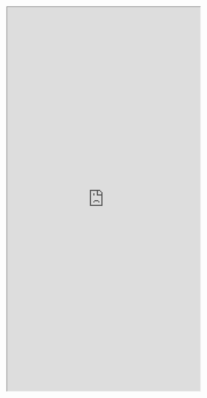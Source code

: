<iframe src="https://nbviewer.jupyter.org/github/windmissing/programming_basics_for_ML/blob/master/jupyter/keras/LSTM.ipynb" width="100%" height="1000"></iframe>